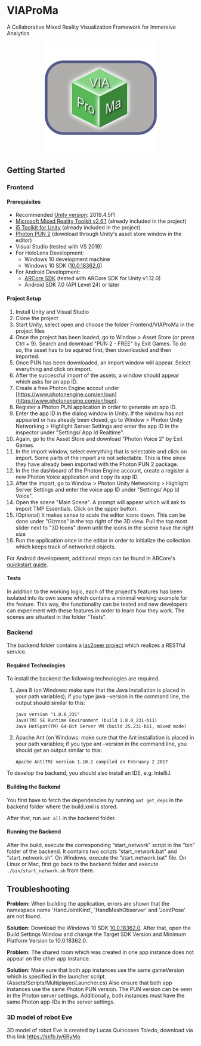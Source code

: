 # VIAProMa

A Collaborative Mixed Reality Visualization Framework for Immersive Analytics

<p align="center">
    <img src="Frontend/Texture%20Source%20Files/Logo/Logo.png" alt="VIAProMa Logo" height="300" />
</p>

## Getting Started

### Frontend

#### Prerequisites

- Recommended [Unity version](https://unity3d.com/de/get-unity/download/archive): 2019.4.5f1
- [Microsoft Mixed Reality Toolkit v2.6.1](https://github.com/microsoft/MixedRealityToolkit-Unity/releases/tag/v2.6.1) (already included in the project)
- [i5 Toolkit for Unity](https://github.com/rwth-acis/i5-Toolkit-for-Unity) (already included in the project)
- [Photon PUN 2](https://assetstore.unity.com/packages/tools/network/pun-2-free-119922) (download through Unity's asset store window in the editor)
- Visual Studio (tested with VS 2019)
- For HoloLens Development:
  - Windows 10 development machine
  - Windows 10 SDK ([10.0.18362.0](https://developer.microsoft.com/de-de/windows/downloads/windows-10-sdk))
- For Android Development:
  - [ARCore SDK](https://github.com/google-ar/arcore-unity-sdk/releases) (tested with ARCore SDK for Unity v1.12.0)
  - Android SDK 7.0 (API Level 24) or later

#### Project Setup

1. Install Unity and Visual Studio
2. Clone the project
3. Start Unity, select open and choose the folder Frontend/VIAProMa in the project files
4. Once the project has been loaded, go to Window > Asset Store (or press Ctrl + 9).
Search and download "PUN 2 - FREE" by Exit Games.
To do so, the asset has to be aquired first, then downloaded and then imported.
5. Once PUN has been downloaded, an import window will appear.
Select everything and click on import.
6. After the successful import of the assets, a window should appear which asks for an app ID.
7. Create a free Photon Engine accout under [https://www.photonengine.com/en/pun](https://www.photonengine.com/en/pun).
8. Register a Photon PUN application in order to generate an app ID.
9. Enter the app ID in the dialog window in Unity.
If the window has not appeared or has already been closed, go to Window > Photon Unity Networking > Highlight Server Settings and enter the app ID in the inspector under "Settings/ App Id Realtime".
10. Again, go to the Asset Store and download "Photon Voice 2" by Exit Games.
11. In the import window, select everything that is selectable and click on import.
Some parts of the import are not selectable.
This is fine since they have already been imported with the Photon PUN 2 package.
12. In the the dashboard of the Photon Engine account, create a register a new Photon Voice application and copy its app ID.
13. After the import, go to Window > Photon Unity Networking > Highlight Server Settings and enter the voice app ID under "Settings/ App Id Voice".
14. Open the scene "Main Scene".
A prompt will appear which will ask to import TMP Essentials. Click on the upper button.
15. (Optional) It makes sense to scale the editor icons down.
This can be done under "Gizmos" in the top right of the 3D view.
Pull the top most slider next to "3D Icons" down until the icons in the scene have the right size
16. Run the application once in the editor in order to initialize the collection which keeps track of networked objects.

For Android development, additional steps can be found in ARCore's [quickstart guide](https://developers.google.com/ar/develop/unity/quickstart-android).

#### Tests

In addition to the working logic, each of the project's features has been isolated into its own scene which contains a minimal working example for the feature.
This way, the functionality can be tested and new developers can experiment with these features in order to learn how they work.
The scenes are situated in the folder "Tests".

### Backend

The backend folder contains a [las2peer project](https://github.com/rwth-acis/las2peer-template-project) which realizes a RESTful service.

#### Required Technologies

To install the backend the following technologies are required.
1. Java 8 (on Windows: make sure that the Java installation is placed in your path variables); if you type java –version in the command line, the output should similar to this:
   ```
   java version "1.8.0_231"
   Java(TM) SE Runtime Environment (build 1.8.0_231-b11)
   Java HotSpot(TM) 64-Bit Server VM (build 25.231-b11, mixed mode)
   ```
2. Apache Ant (on Windows: make sure that the Ant installation is placed in your path variables; if you type ant –version in the command line, you should get an output similar to this:
   ```
   Apache Ant(TM) version 1.10.1 compiled on February 2 2017
   ```

To develop the backend, you should also install an IDE, e.g. IntelliJ.

#### Building the Backend

You first have to fetch the dependencies by running `ant get_deps` in the backend folder where the build.xml is stored.

After that, run `ant all` in the backend folder.

#### Running the Backend

After the build, execute the corresponding “start_network” script in the “bin” folder of the backend.
It contains two scripts “start_network.bat” and “start_network.sh”. On Windows, execute the “start_network.bat” file. On Linux or Mac, first go back to the backend folder and execute `./bin/start_network.sh` from there.


## Troubleshooting

**Problem:** When building the application, errors are shown that the namespace name 'HandJointKind', 'HandMeshObserver' and 'JointPose' are not found.

**Solution:** Download the Windows 10 SDK [10.0.18362.0](https://developer.microsoft.com/de-de/windows/downloads/windows-10-sdk).
After that, open the Build Settings Window and change the Target SDK Version and Minimum Platform Version to 10.0.18362.0.

**Problem:** The shared room which was created in one app instance does not appear on the other app instance.

**Solution:** Make sure that both app instances use the same gameVersion which is specified in the launcher script. (Assets/Scripts/Multiplayer/Launcher.cs)
Also ensure that both app instances use the same Photon PUN version.
The PUN version can be seen in the Photon server settings.
Additionally, both instances must have the same Photon app-IDs in the server settings.

### 3D model of robot Eve
3D model of robot Eve is created by Lucas Quincoses Toledo, download via this link https://skfb.ly/6RyMo
